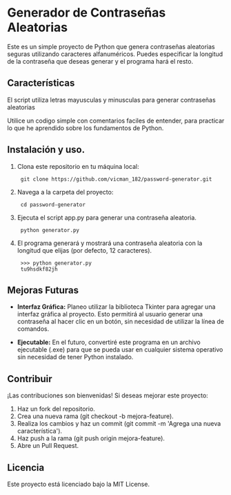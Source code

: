 # Generador de Contraseñas Aleatorias
Este es un simple proyecto de Python que genera contraseñas aleatorias seguras utilizando caracteres alfanuméricos. Puedes especificar la longitud de la contraseña que deseas generar y el programa hará el resto.

## Características

El script utiliza letras mayusculas y minusculas para generar contraseñas aleatorias

Utilice un codigo simple con comentarios faciles de entender, para practicar lo que he aprendido sobre los fundamentos de Python.

## Instalación y uso.
1. Clona este repositorio en tu máquina local:

        git clone https://github.com/vicman_182/password-generator.git

2. Navega a la carpeta del proyecto:

        cd password-generator

3. Ejecuta el script app.py para generar una contraseña aleatoria.

        python generator.py

4. El programa generará y mostrará una contraseña aleatoria con la longitud que elijas (por defecto, 12 caracteres).

        >>> python generator.py
        tu9hsdkf82jh

## Mejoras Futuras
* **Interfaz Gráfica:** Planeo utilizar la biblioteca Tkinter para agregar una interfaz gráfica al proyecto. Esto permitirá al usuario generar una contraseña al hacer clic en un botón, sin necesidad de utilizar la línea de comandos.

* **Ejecutable:** En el futuro, convertiré este programa en un archivo ejecutable (.exe) para que se pueda usar en cualquier sistema operativo sin necesidad de tener Python instalado.

## Contribuir
¡Las contribuciones son bienvenidas! Si deseas mejorar este proyecto:

1. Haz un fork del repositorio.
2. Crea una nueva rama (git checkout -b mejora-feature).
3. Realiza los cambios y haz un commit (git commit -m 'Agrega una nueva característica').
4. Haz push a la rama (git push origin mejora-feature).
5. Abre un Pull Request.

## Licencia
Este proyecto está licenciado bajo la MIT License.